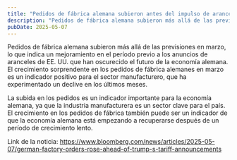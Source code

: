 ```yaml
---
title: "Pedidos de fábrica alemana subieron antes del impulso de aranceles de Trump"
description: "Pedidos de fábrica alemana subieron más allá de las previsiones en marzo, lo que indica un mejoramiento en el período previo a los anuncios de aranceles de EE. UU. que han oscurecido el futuro de la economía alemana."
pubDate: 2025-05-07
---
```


Pedidos de fábrica alemana subieron más allá de las previsiones en marzo, lo que indica un mejoramiento en el período previo a los anuncios de aranceles de EE. UU. que han oscurecido el futuro de la economía alemana. El crecimiento sorprendente en los pedidos de fábrica alemanes en marzo es un indicador positivo para el sector manufacturero, que ha experimentado un declive en los últimos meses.

La subida en los pedidos es un indicador importante para la economía alemana, ya que la industria manufacturera es un sector clave para el país. El crecimiento en los pedidos de fábrica también puede ser un indicador de que la economía alemana está empezando a recuperarse después de un período de crecimiento lento.

Link de la noticia: https://www.bloomberg.com/news/articles/2025-05-07/german-factory-orders-rose-ahead-of-trump-s-tariff-announcements